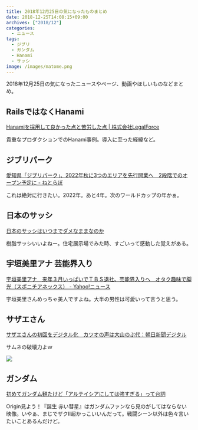 ```yaml
---
title: 2018年12月25日の気になったものまとめ
date: 2018-12-25T14:08:15+09:00
archives: ["2018/12"]
categories:
  - ニュース
tags:
  - ジブリ
  - ガンダム
  - Hanami
  - サッシ
image: /images/matome.png
---
```

2018年12月25日の気になったニュースやページ、動画やほしいものなどまとめ。

<!--more-->

## RailsではなくHanami

[Hanamiを採用して良かった点と苦労した点 | 株式会社LegalForce](https://www.wantedly.com/companies/legalforce/post_articles/148887)

貴重なプロダクションでのHanami事例。導入に至った経緯など。

## ジブリパーク

[愛知県「ジブリパーク」、2022年秋に3つのエリアを先行開業へ　2段階でのオープン予定に - ねとらぼ](http://nlab.itmedia.co.jp/nl/articles/1812/22/news027.html)

これは絶対に行きたい。2022年。あと4年。次のワールドカップの年かぁ。

## 日本のサッシ

[日本のサッシはいつまでダメなままなのか](https://anond.hatelabo.jp/20181021235330)

樹脂サッシいいよねー。住宅展示場でみた時、すごいって感動した覚えがある。

## 宇垣美里アナ 芸能界入り

[宇垣美里アナ　来年３月いっぱいでＴＢＳ退社、芸能界入りへ　オタク趣味で脚光（スポニチアネックス） - Yahoo!ニュース](https://headlines.yahoo.co.jp/hl?a=20181221-00000149-spnannex-ent)

宇垣美里さんめっちゃ美人ですよね。大半の男性は可愛いって言うと思う。

## サザエさん

[サザエさんの初回をデジタル化　カツオの声は大山のぶ代：朝日新聞デジタル](https://www.asahi.com/articles/ASLDL641SLDLUCVL02F.html)

サムネの破壊力よｗ

![](/images/2018-12-25_14-23-39.png)

## ガンダム

[初めてガンダム観たけど「アルテイシアにしては強すぎる」って台詞](https://anond.hatelabo.jp/20181222184008)

Origin見よう！『誕生 赤い彗星』はガンダムファンなら見のがしてはならない映像。いやぁ、まじでザクII超かっこいいんだって。戦闘シーン以外は色々言いたいことあるんだけど。
